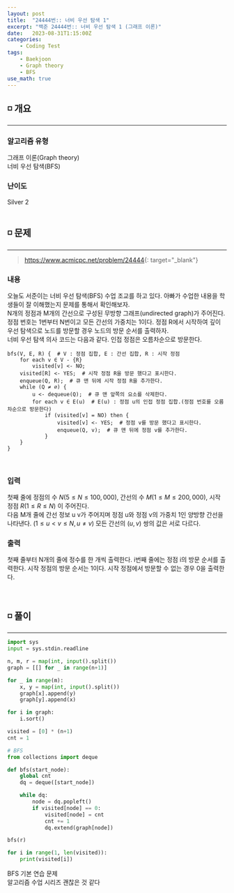 ```yaml
---
layout: post
title:  "24444번:: 너비 우선 탐색 1"
excerpt: "백준 24444번:: 너비 우선 탐색 1 (그래프 이론)"
date:   2023-08-31T1:15:00Z
categories:
    - Coding Test
tags:
    - Baekjoon
    - Graph theory
    - BFS
use_math: true
---
```


## ◽ 개요
---
### 알고리즘 유형
그래프 이론(Graph theory)  
너비 우선 탐색(BFS)  


### 난이도
Silver 2
<br/><br/>

## ◽ 문제
---
> <https://www.acmicpc.net/problem/24444>{: target="_blank"}

### 내용
오늘도 서준이는 너비 우선 탐색(BFS) 수업 조교를 하고 있다. 아빠가 수업한 내용을 학생들이 잘 이해했는지 문제를 통해서 확인해보자.  
N개의 정점과 M개의 간선으로 구성된 무방향 그래프(undirected graph)가 주어진다. 정점 번호는 1번부터 N번이고 모든 간선의 가중치는 1이다. 정점 R에서 시작하여 깊이 우선 탐색으로 노드를 방문할 경우 노드의 방문 순서를 출력하자.  
너비 우선 탐색 의사 코드는 다음과 같다. 인접 정점은 오름차순으로 방문한다.  

```
bfs(V, E, R) {  # V : 정점 집합, E : 간선 집합, R : 시작 정점
    for each v ∈ V - {R}
        visited[v] <- NO;
    visited[R] <- YES;  # 시작 정점 R을 방문 했다고 표시한다.
    enqueue(Q, R);  # 큐 맨 뒤에 시작 정점 R을 추가한다.
    while (Q ≠ ∅) {
        u <- dequeue(Q);  # 큐 맨 앞쪽의 요소를 삭제한다.
        for each v ∈ E(u)  # E(u) : 정점 u의 인접 정점 집합.(정점 번호를 오름차순으로 방문한다)
            if (visited[v] = NO) then {
                visited[v] <- YES;  # 정점 v를 방문 했다고 표시한다.
                enqueue(Q, v);  # 큐 맨 뒤에 정점 v를 추가한다.
            }
    }
}
```
<br/>

### 입력
첫째 줄에 정점의 수 $N (5 ≤ N ≤ 100,000)$, 간선의 수 $M (1 ≤ M ≤ 200,000)$, 시작 정점 $R (1 ≤ R ≤ N)$ 이 주어진다.  
다음 M개 줄에 간선 정보 u v가 주어지며 정점 u와 정점 v의 가중치 1인 양방향 간선을 나타낸다. $(1 ≤ u < v ≤ N, u ≠ v)$ 모든 간선의 $(u, v)$ 쌍의 값은 서로 다르다.  

### 출력
첫째 줄부터 N개의 줄에 정수를 한 개씩 출력한다. i번째 줄에는 정점 i의 방문 순서를 출력한다. 시작 정점의 방문 순서는 1이다. 시작 정점에서 방문할 수 없는 경우 0을 출력한다.
<br/><br/><br/>

## ◽ 풀이
---

```python
import sys
input = sys.stdin.readline

n, m, r = map(int, input().split())
graph = [[] for _ in range(n+1)]

for _ in range(m):
    x, y = map(int, input().split())
    graph[x].append(y)
    graph[y].append(x)

for i in graph:
    i.sort()

visited = [0] * (n+1)
cnt = 1

# BFS
from collections import deque

def bfs(start_node):
    global cnt
    dq = deque([start_node])

    while dq:
        node = dq.popleft()
        if visited[node] == 0:
            visited[node] = cnt
            cnt += 1
            dq.extend(graph[node])

bfs(r)

for i in range(1, len(visited)):
    print(visited[i])
```

BFS 기본 연습 문제  
알고리즘 수업 시리즈 괜찮은 것 같다  
